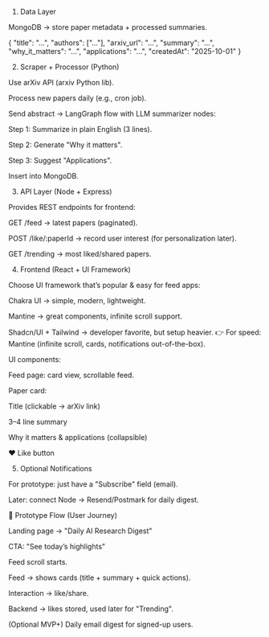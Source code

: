 1. Data Layer

MongoDB → store paper metadata + processed summaries.

{
  "title": "...",
  "authors": ["..."],
  "arxiv_url": "...",
  "summary": "...",
  "why_it_matters": "...",
  "applications": "...",
  "createdAt": "2025-10-01"
}

2. Scraper + Processor (Python)

Use arXiv API (arxiv Python lib).

Process new papers daily (e.g., cron job).

Send abstract → LangGraph flow with LLM summarizer nodes:

Step 1: Summarize in plain English (3 lines).

Step 2: Generate "Why it matters".

Step 3: Suggest "Applications".

Insert into MongoDB.

3. API Layer (Node + Express)

Provides REST endpoints for frontend:

GET /feed → latest papers (paginated).

POST /like/:paperId → record user interest (for personalization later).

GET /trending → most liked/shared papers.

4. Frontend (React + UI Framework)

Choose UI framework that’s popular & easy for feed apps:

Chakra UI → simple, modern, lightweight.

Mantine → great components, infinite scroll support.

Shadcn/UI + Tailwind → developer favorite, but setup heavier.
👉 For speed: Mantine (infinite scroll, cards, notifications out-of-the-box).

UI components:

Feed page: card view, scrollable feed.

Paper card:

Title (clickable → arXiv link)

3–4 line summary

Why it matters & applications (collapsible)

❤️ Like button

5. Optional Notifications

For prototype: just have a "Subscribe" field (email).

Later: connect Node → Resend/Postmark for daily digest.

🔹 Prototype Flow (User Journey)

Landing page → "Daily AI Research Digest"

CTA: "See today’s highlights"

Feed scroll starts.

Feed → shows cards (title + summary + quick actions).

Interaction → like/share.

Backend → likes stored, used later for "Trending".

(Optional MVP+) Daily email digest for signed-up users.